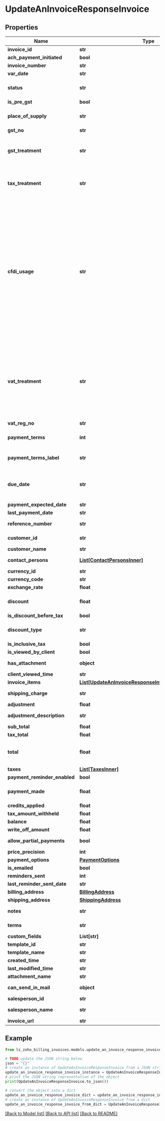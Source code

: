 # UpdateAnInvoiceResponseInvoice


## Properties

Name | Type | Description | Notes
------------ | ------------- | ------------- | -------------
**invoice_id** | **str** | Unique ID generated for an invoice. | [optional] 
**ach_payment_initiated** | **bool** | Set to true if ACH payment is initiated. | [optional] 
**invoice_number** | **str** | Unique ID (starts with INV) of an invoice. | [optional] 
**var_date** | **str** | Date on which the invoice is paid. | [optional] 
**status** | **str** | Status of the invoice. It can be &lt;code&gt;paid&lt;/code&gt;, &lt;code&gt;sent&lt;/code&gt;, &lt;code&gt;overdue&lt;/code&gt;, &lt;code&gt;partially_paid&lt;/code&gt; or &lt;code&gt;void&lt;/code&gt;. | [optional] 
**is_pre_gst** | **bool** | Applicable for transactions that fall before july 1, 2017 | [optional] 
**place_of_supply** | **str** | Place where the goods/services are supplied to. (If not given, &lt;code&gt;place of contact&lt;/code&gt; given for the contact will be taken) | [optional] 
**gst_no** | **str** | 15 digit GST identification number of the customer. | [optional] 
**gst_treatment** | **str** | Choose whether the contact is GST registered/unregistered/consumer/overseas. Allowed values are &lt;code&gt; business_gst &lt;/code&gt; , &lt;code&gt; business_none &lt;/code&gt; , &lt;code&gt; overseas &lt;/code&gt; , &lt;code&gt; consumer &lt;/code&gt;. | [optional] 
**tax_treatment** | **str** | VAT treatment for the Estimate.Allowed Values:&lt;/br&gt;&lt;code&gt;home_country_mexico&lt;/code&gt;,&lt;code&gt;border_region_mexico&lt;/code&gt;,&lt;code&gt;non_mexico&lt;/code&gt; supported only for &lt;b&gt;MX&lt;/b&gt;. | [optional] 
**cfdi_usage** | **str** | Choose CFDI Usage. Allowed values:&lt;/br&gt;&lt;code&gt;acquisition_of_merchandise&lt;/code&gt;, &lt;code&gt;return_discount_bonus&lt;/code&gt;, &lt;code&gt;general_expense&lt;/code&gt;, &lt;code&gt;buildings&lt;/code&gt;, &lt;code&gt;furniture_office_equipment&lt;/code&gt;, &lt;code&gt;transport_equipment&lt;/code&gt;, &lt;code&gt;computer_equipmentdye_molds_tools&lt;/code&gt;, &lt;code&gt;telephone_communication&lt;/code&gt;, &lt;code&gt;satellite_communication&lt;/code&gt;, &lt;code&gt;other_machinery_equipment&lt;/code&gt;, &lt;code&gt;hospital_expense&lt;/code&gt;, &lt;code&gt;medical_expense_disability&lt;/code&gt;, &lt;code&gt;funeral_expense&lt;/code&gt;, &lt;code&gt;donation&lt;/code&gt;, &lt;code&gt;interest_mortage_loans&lt;/code&gt;, &lt;code&gt;contribution_sar&lt;/code&gt;, &lt;code&gt;medical_expense_insurance_pormium&lt;/code&gt;, &lt;code&gt;school_transportation_expense&lt;/code&gt;, &lt;code&gt;deposit_saving_account&lt;/code&gt;, &lt;code&gt;payment_educational_service&lt;/code&gt;, &lt;code&gt;no_tax_effect&lt;/code&gt;, &lt;code&gt;payment&lt;/code&gt;, &lt;code&gt;payroll&lt;/code&gt;. | [optional] 
**vat_treatment** | **str** | (Optional) VAT treatment for the invoices. VAT treatment denotes the location of the customer, if the customer resides in UK then the VAT treatment is &lt;code&gt;uk&lt;/code&gt;. If the customer is in an EU country &amp; VAT registered, you are resides in Northen Ireland and selling Goods then his VAT treatment is &lt;code&gt;eu_vat_registered&lt;/code&gt;, if he resides outside of the UK then his VAT treatment is &lt;code&gt;overseas&lt;/code&gt; (For Pre Brexit, this can be split as &lt;code&gt;eu_vat_registered&lt;/code&gt;, &lt;code&gt;eu_vat_not_registered&lt;/code&gt; and &lt;code&gt;non_eu&lt;/code&gt;). | [optional] 
**vat_reg_no** | **str** | Enter VAT registration number. | [optional] 
**payment_terms** | **int** | Payment terms in days e.g. 15, 30, 60. Invoice due date will be calculated based on this. &lt;code&gt;Maximum length [100]&lt;/code&gt; | [optional] 
**payment_terms_label** | **str** | Used to override the default payment terms label. Default value for 15 days is \&quot;Net 15 Days\&quot;. &lt;code&gt;Maximum length [100]&lt;/code&gt; | [optional] 
**due_date** | **str** | Date on which the invoice is due. If the invoice is not fully paid on or before this date, the status of the invoice will be changed to &lt;code&gt;overdue&lt;/code&gt;. If the invoice is only partially paid, its status will be &lt;code&gt;partially_paid&lt;/code&gt;. | [optional] 
**payment_expected_date** | **str** | A date to specify the expected payment date. | [optional] 
**last_payment_date** | **str** | The last payment date of the invoice | [optional] 
**reference_number** | **str** | Reference number of the invoice for which payment is made. | [optional] 
**customer_id** | **str** | Customer ID of the customer to whom the invoice is raised. | [optional] 
**customer_name** | **str** | Name of the customer to whom the invoice is raised. | [optional] 
**contact_persons** | [**List[ContactPersonsInner]**](ContactPersonsInner.md) | The IDs of the contact person associated with the contact. | [optional] 
**currency_id** | **str** | The currenct id of the currency | [optional] 
**currency_code** | **str** | The customer&#39;s currency code. | [optional] 
**exchange_rate** | **float** | Exchange-Rate for the currency. | [optional] 
**discount** | **float** | Discount applied to the invoice. It can be either in % or in amount. e.g. 12.5% or 190. &lt;code&gt;Maximum length [100]&lt;/code&gt; | [optional] 
**is_discount_before_tax** | **bool** | Check if discount is exclusive of tax | [optional] 
**discount_type** | **str** | Type of discount. Allowed values: &lt;code&gt;entity_level&lt;/code&gt; and &lt;code&gt;item_level&lt;/code&gt;. | [optional] 
**is_inclusive_tax** | **bool** | To check if discount is inclusive of tax | [optional] 
**is_viewed_by_client** | **bool** | Check if invoice is viewed by client | [optional] 
**has_attachment** | **object** | Denotes whether a customer has any attachments associated with it. | [optional] 
**client_viewed_time** | **str** | Time when client viewed the statement | [optional] 
**invoice_items** | [**List[UpdateAnInvoiceResponseInvoiceInvoiceItemsInner]**](UpdateAnInvoiceResponseInvoiceInvoiceItemsInner.md) | Items listed in invoice | [optional] 
**shipping_charge** | **str** | Shipping charges applied to the invoice. &lt;code&gt;Maximum length [100]&lt;/code&gt; | [optional] 
**adjustment** | **float** | Adjustments made to the invoice. | [optional] 
**adjustment_description** | **str** | Customize the adjustment description. E.g. Rounding off. | [optional] 
**sub_total** | **float** | The sub total of the all items | [optional] 
**tax_total** | **float** | The total amount of the tax levied | [optional] 
**total** | **float** | Total amount to be paid for the invoice. This would be the sum of individual costs of all items involved in the invoice. Total is determined only after customer credits (if any) are applied. | [optional] 
**taxes** | [**List[TaxesInner]**](TaxesInner.md) | List of the taxes levied | [optional] 
**payment_reminder_enabled** | **bool** | Boolean to check if reminders have been enabled | [optional] 
**payment_made** | **float** | Payments can be made in multiple instalments. payment_made refers to the amount paid for the invoice in the respective instalment. | [optional] 
**credits_applied** | **float** | Credits applied for the invoice. | [optional] 
**tax_amount_withheld** | **float** | The tax amount which has been withheld | [optional] 
**balance** | **float** | The unpaid amount of an invoice. | [optional] 
**write_off_amount** | **float** | The unpaid amount of an invoice that is written off. | [optional] 
**allow_partial_payments** | **bool** | Boolean to check if partial payments are allowed for the contact | [optional] 
**price_precision** | **int** | The precision value on the price | [optional] 
**payment_options** | [**PaymentOptions**](PaymentOptions.md) |  | [optional] 
**is_emailed** | **bool** | Boolean check to see if the mail has been sent | [optional] 
**reminders_sent** | **int** | The number of reminders sent | [optional] 
**last_reminder_sent_date** | **str** | The date the last email was sent | [optional] 
**billing_address** | [**BillingAddress**](BillingAddress.md) |  | [optional] 
**shipping_address** | [**ShippingAddress**](ShippingAddress.md) |  | [optional] 
**notes** | **str** | The notes added below expressing gratitude or for conveying some information. | [optional] 
**terms** | **str** | The terms added below expressing gratitude or for conveying some information. | [optional] 
**custom_fields** | **List[str]** | Additional fields for the invoices. | [optional] 
**template_id** | **str** | ID of the pdf template associated with the invoice. | [optional] 
**template_name** | **str** | Name of the invoice template used | [optional] 
**created_time** | **str** | Time when the invoice was created. | [optional] 
**last_modified_time** | **str** | Date of last modification of the invoice | [optional] 
**attachment_name** | **str** | Name of the file attached | [optional] 
**can_send_in_mail** | **object** | Set to true if all the attachments of this invoice can be attached in Invoice Emails. | [optional] 
**salesperson_id** | **str** | Unique Id to denote the sales person. | [optional] 
**salesperson_name** | **str** | Name of the sales person associated with the invoice for offline payments. | [optional] 
**invoice_url** | **str** | Url which corresponds to the invoice. | [optional] 

## Example

```python
from ls_zoho_billing_invoices.models.update_an_invoice_response_invoice import UpdateAnInvoiceResponseInvoice

# TODO update the JSON string below
json = "{}"
# create an instance of UpdateAnInvoiceResponseInvoice from a JSON string
update_an_invoice_response_invoice_instance = UpdateAnInvoiceResponseInvoice.from_json(json)
# print the JSON string representation of the object
print(UpdateAnInvoiceResponseInvoice.to_json())

# convert the object into a dict
update_an_invoice_response_invoice_dict = update_an_invoice_response_invoice_instance.to_dict()
# create an instance of UpdateAnInvoiceResponseInvoice from a dict
update_an_invoice_response_invoice_from_dict = UpdateAnInvoiceResponseInvoice.from_dict(update_an_invoice_response_invoice_dict)
```
[[Back to Model list]](../README.md#documentation-for-models) [[Back to API list]](../README.md#documentation-for-api-endpoints) [[Back to README]](../README.md)


